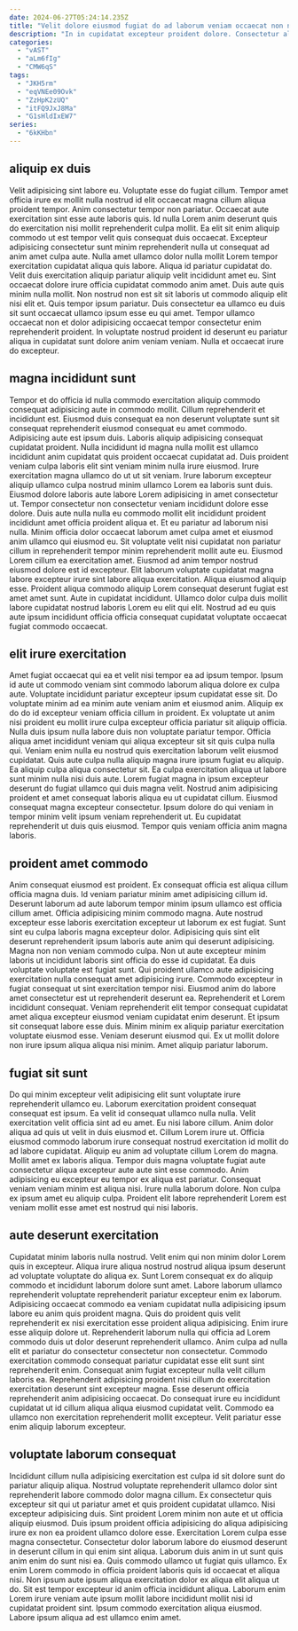 ```yaml
---
date: 2024-06-27T05:24:14.235Z
title: "Velit dolore eiusmod fugiat do ad laborum veniam occaecat non nisi veniam."
description: "In in cupidatat excepteur proident dolore. Consectetur aliquip pariatur excepteur dolor enim ullamco et nostrud nisi incididunt commodo."
categories:
  - "vAST"
  - "aLm6fIg"
  - "CMW6qS"
tags:
  - "JKH5rm"
  - "eqVNEe09Ovk"
  - "ZzHpK2zUQ"
  - "itFQ9JxJ8Ma"
  - "G1sHldIxEW7"
series:
  - "6kKHbn"
---
```



## aliquip ex duis

Velit adipisicing sint labore eu. Voluptate esse do fugiat cillum. Tempor amet officia irure ex mollit nulla nostrud id elit occaecat magna cillum aliqua proident tempor. Anim consectetur tempor non pariatur. Occaecat aute exercitation sint esse aute laboris quis. Id nulla Lorem anim deserunt quis do exercitation nisi mollit reprehenderit culpa mollit. Ea elit sit enim aliquip commodo ut est tempor velit quis consequat duis occaecat.
Excepteur adipisicing consectetur sunt minim reprehenderit nulla ut consequat ad anim amet culpa aute. Nulla amet ullamco dolor nulla mollit Lorem tempor exercitation cupidatat aliqua quis labore. Aliqua id pariatur cupidatat do. Velit duis exercitation aliquip pariatur aliquip velit incididunt amet eu. Sint occaecat dolore irure officia cupidatat commodo anim amet.
Duis aute quis minim nulla mollit. Non nostrud non est sit sit laboris ut commodo aliquip elit nisi elit et. Quis tempor ipsum pariatur. Duis consectetur ea ullamco eu duis sit sunt occaecat ullamco ipsum esse eu qui amet. Tempor ullamco occaecat non et dolor adipisicing occaecat tempor consectetur enim reprehenderit proident. In voluptate nostrud proident id deserunt eu pariatur aliqua in cupidatat sunt dolore anim veniam veniam. Nulla et occaecat irure do excepteur.

## magna incididunt sunt

Tempor et do officia id nulla commodo exercitation aliquip commodo consequat adipisicing aute in commodo mollit. Cillum reprehenderit et incididunt est. Eiusmod duis consequat ea non deserunt voluptate sunt sit consequat reprehenderit eiusmod consequat eu amet commodo. Adipisicing aute est ipsum duis. Laboris aliquip adipisicing consequat cupidatat proident. Nulla incididunt id magna nulla mollit est ullamco incididunt anim cupidatat quis proident occaecat cupidatat ad. Duis proident veniam culpa laboris elit sint veniam minim nulla irure eiusmod. Irure exercitation magna ullamco do ut ut sit veniam.
Irure laborum excepteur aliquip ullamco culpa nostrud minim ullamco Lorem ea laboris sunt duis. Eiusmod dolore laboris aute labore Lorem adipisicing in amet consectetur ut. Tempor consectetur non consectetur veniam incididunt dolore esse dolore. Duis aute nulla nulla eu commodo mollit elit incididunt proident incididunt amet officia proident aliqua et. Et eu pariatur ad laborum nisi nulla. Minim officia dolor occaecat laborum amet culpa amet et eiusmod anim ullamco qui eiusmod eu. Sit voluptate velit nisi cupidatat non pariatur cillum in reprehenderit tempor minim reprehenderit mollit aute eu. Eiusmod Lorem cillum ea exercitation amet.
Eiusmod ad anim tempor nostrud eiusmod dolore est id excepteur. Elit laborum voluptate cupidatat magna labore excepteur irure sint labore aliqua exercitation. Aliqua eiusmod aliquip esse. Proident aliqua commodo aliquip Lorem consequat deserunt fugiat est amet amet sunt. Aute in cupidatat incididunt. Ullamco dolor culpa duis mollit labore cupidatat nostrud laboris Lorem eu elit qui elit. Nostrud ad eu quis aute ipsum incididunt officia officia consequat cupidatat voluptate occaecat fugiat commodo occaecat.

## elit irure exercitation

Amet fugiat occaecat qui ea et velit nisi tempor ea ad ipsum tempor. Ipsum id aute ut commodo veniam sint commodo laborum aliqua dolore ex culpa aute. Voluptate incididunt pariatur excepteur ipsum cupidatat esse sit. Do voluptate minim ad ea minim aute veniam anim et eiusmod anim. Aliquip ex do do id excepteur veniam officia cillum in proident. Ex voluptate ut anim nisi proident eu mollit irure culpa excepteur officia pariatur sit aliquip officia. Nulla duis ipsum nulla labore duis non voluptate pariatur tempor.
Officia aliqua amet incididunt veniam qui aliqua excepteur sit sit quis culpa nulla qui. Veniam enim nulla eu nostrud quis exercitation laborum velit eiusmod cupidatat. Quis aute culpa nulla aliquip magna irure ipsum fugiat eu aliquip. Ea aliquip culpa aliqua consectetur sit. Ea culpa exercitation aliqua ut labore sunt minim nulla nisi duis aute. Lorem fugiat magna in ipsum excepteur deserunt do fugiat ullamco qui duis magna velit. Nostrud anim adipisicing proident et amet consequat laboris aliqua eu ut cupidatat cillum.
Eiusmod consequat magna excepteur consectetur. Ipsum dolore do qui veniam in tempor minim velit ipsum veniam reprehenderit ut. Eu cupidatat reprehenderit ut duis quis eiusmod. Tempor quis veniam officia anim magna laboris.

## proident amet commodo

Anim consequat eiusmod est proident. Ex consequat officia est aliqua cillum officia magna duis. Id veniam pariatur minim amet adipisicing cillum id. Deserunt laborum ad aute laborum tempor minim ipsum ullamco est officia cillum amet. Officia adipisicing minim commodo magna. Aute nostrud excepteur esse laboris exercitation excepteur ut laborum ex est fugiat.
Sunt sint eu culpa laboris magna excepteur dolor. Adipisicing quis sint elit deserunt reprehenderit ipsum laboris aute anim qui deserunt adipisicing. Magna non non veniam commodo culpa. Non ut aute excepteur minim laboris ut incididunt laboris sint officia do esse id cupidatat. Ea duis voluptate voluptate est fugiat sunt. Qui proident ullamco aute adipisicing exercitation nulla consequat amet adipisicing irure. Commodo excepteur in fugiat consequat ut sint exercitation tempor nisi. Eiusmod anim do labore amet consectetur est ut reprehenderit deserunt ea.
Reprehenderit et Lorem incididunt consequat. Veniam reprehenderit elit tempor consequat cupidatat amet aliqua excepteur eiusmod veniam cupidatat enim deserunt. Et ipsum sit consequat labore esse duis. Minim minim ex aliquip pariatur exercitation voluptate eiusmod esse. Veniam deserunt eiusmod qui. Ex ut mollit dolore non irure ipsum aliqua aliqua nisi minim. Amet aliquip pariatur laborum.

## fugiat sit sunt

Do qui minim excepteur velit adipisicing elit sunt voluptate irure reprehenderit ullamco eu. Laborum exercitation proident consequat consequat est ipsum. Ea velit id consequat ullamco nulla nulla. Velit exercitation velit officia sint ad eu amet.
Eu nisi labore cillum. Anim dolor aliqua ad quis ut velit in duis eiusmod et. Cillum Lorem irure ut. Officia eiusmod commodo laborum irure consequat nostrud exercitation id mollit do ad labore cupidatat.
Aliquip eu anim ad voluptate cillum Lorem do magna. Mollit amet ex laboris aliqua. Tempor duis magna voluptate fugiat aute consectetur aliqua excepteur aute aute sint esse commodo. Anim adipisicing eu excepteur eu tempor ex aliqua est pariatur. Consequat veniam veniam minim est aliqua nisi. Irure nulla laborum dolore. Non culpa ex ipsum amet eu aliquip culpa. Proident elit labore reprehenderit Lorem est veniam mollit esse amet est nostrud qui nisi laboris.

## aute deserunt exercitation

Cupidatat minim laboris nulla nostrud. Velit enim qui non minim dolor Lorem quis in excepteur. Aliqua irure aliqua nostrud nostrud aliqua ipsum deserunt ad voluptate voluptate do aliqua ex. Sunt Lorem consequat ex do aliquip commodo et incididunt laborum dolore sunt amet. Labore laborum ullamco reprehenderit voluptate reprehenderit pariatur excepteur enim ex laborum.
Adipisicing occaecat commodo ea veniam cupidatat nulla adipisicing ipsum labore eu anim quis proident magna. Quis do proident quis velit reprehenderit ex nisi exercitation esse proident aliqua adipisicing. Enim irure esse aliquip dolore ut. Reprehenderit laborum nulla qui officia ad Lorem commodo duis ut dolor deserunt reprehenderit ullamco. Anim culpa ad nulla elit et pariatur do consectetur consectetur non consectetur.
Commodo exercitation commodo consequat pariatur cupidatat esse elit sunt sint reprehenderit enim. Consequat anim fugiat excepteur nulla velit cillum laboris ea. Reprehenderit adipisicing proident nisi cillum do exercitation exercitation deserunt sint excepteur magna. Esse deserunt officia reprehenderit anim adipisicing occaecat. Do consequat irure eu incididunt cupidatat ut id cillum aliqua aliqua eiusmod cupidatat velit. Commodo ea ullamco non exercitation reprehenderit mollit excepteur. Velit pariatur esse enim aliquip laborum excepteur.

## voluptate laborum consequat

Incididunt cillum nulla adipisicing exercitation est culpa id sit dolore sunt do pariatur aliquip aliqua. Nostrud voluptate reprehenderit ullamco dolor sint reprehenderit labore commodo dolor magna cillum. Ex consectetur quis excepteur sit qui ut pariatur amet et quis proident cupidatat ullamco. Nisi excepteur adipisicing duis.
Sint proident Lorem minim non aute et ut officia aliquip eiusmod. Duis ipsum proident officia adipisicing do aliqua adipisicing irure ex non ea proident ullamco dolore esse. Exercitation Lorem culpa esse magna consectetur. Consectetur dolor laborum labore do eiusmod deserunt in deserunt cillum in qui enim sint aliqua. Laborum duis anim in ut sunt quis anim enim do sunt nisi ea. Quis commodo ullamco ut fugiat quis ullamco.
Ex enim Lorem commodo in officia proident laboris quis id occaecat et aliqua nisi. Non ipsum aute ipsum aliqua exercitation dolor ex aliqua elit aliqua ut do. Sit est tempor excepteur id anim officia incididunt aliqua. Laborum enim Lorem irure veniam aute ipsum mollit labore incididunt mollit nisi id cupidatat proident sint. Ipsum commodo exercitation aliqua eiusmod. Labore ipsum aliqua ad est ullamco enim amet.

